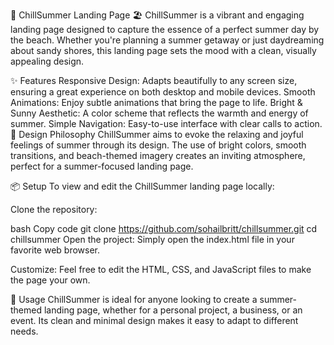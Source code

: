 🌅 ChillSummer Landing Page 🏖️
ChillSummer is a vibrant and engaging landing page designed to capture the essence of a perfect summer day by the beach. Whether you're planning a summer getaway or just daydreaming about sandy shores, this landing page sets the mood with a clean, visually appealing design.

✨ Features
Responsive Design: Adapts beautifully to any screen size, ensuring a great experience on both desktop and mobile devices.
Smooth Animations: Enjoy subtle animations that bring the page to life.
Bright & Sunny Aesthetic: A color scheme that reflects the warmth and energy of summer.
Simple Navigation: Easy-to-use interface with clear calls to action.
🎨 Design Philosophy
ChillSummer aims to evoke the relaxing and joyful feelings of summer through its design. The use of bright colors, smooth transitions, and beach-themed imagery creates an inviting atmosphere, perfect for a summer-focused landing page.

📦 Setup
To view and edit the ChillSummer landing page locally:

Clone the repository:

bash
Copy code
git clone https://github.com/sohailbritt/chillsummer.git
cd chillsummer
Open the project: Simply open the index.html file in your favorite web browser.

Customize: Feel free to edit the HTML, CSS, and JavaScript files to make the page your own.

🎉 Usage
ChillSummer is ideal for anyone looking to create a summer-themed landing page, whether for a personal project, a business, or an event. Its clean and minimal design makes it easy to adapt to different needs.